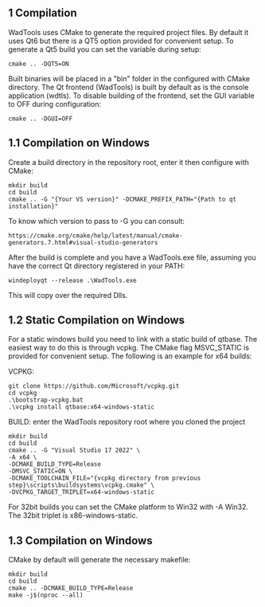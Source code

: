 1 Compilation
----------------------
WadTools uses CMake to generate the required project files. By default it uses Qt6
but there is a QT5 option provided for convenient setup. To generate a Qt5 build
you can set the variable during setup:

	cmake .. -DQT5=ON

Built binaries will be placed in a "bin" folder in the configured with CMake directory.
The Qt frontend (WadTools) is built by default as is the console application (wdtls).
To disable building of the frontend, set the GUI variable to OFF during configuration:

	cmake .. -DGUI=OFF

1.1 Compilation on Windows
----------------------------
Create a build directory in the repository root, enter it then configure with CMake:

	mkdir build
	cd build
	cmake .. -G "{Your VS version}" -DCMAKE_PREFIX_PATH="{Path to qt installation}"

To know which version to pass to -G you can consult:

	https://cmake.org/cmake/help/latest/manual/cmake-generators.7.html#visual-studio-generators

After the build is complete and you have a WadTools.exe file, assuming you have
the correct Qt directory registered in your PATH:

	windeployqt --release .\WadTools.exe

This will copy over the required Dlls.

1.2 Static Compilation on Windows
-----------------------------------
For a static windows build you need to link with a static build of qtbase.
The easiest way to do this is through vcpkg. The CMake flag MSVC_STATIC
is provided for convenient setup. The following is an example for x64 builds:

VCPKG:

	git clone https://github.com/Microsoft/vcpkg.git
	cd vcpkg
	.\bootstrap-vcpkg.bat
	.\vcpkg install qtbase:x64-windows-static

BUILD:
enter the WadTools repository root where you cloned the project

	mkdir build
	cd build
	cmake .. -G "Visual Studio 17 2022" \
	-A x64 \
	-DCMAKE_BUILD_TYPE=Release
	-DMSVC_STATIC=ON \
	-DCMAKE_TOOLCHAIN_FILE="{vcpkg directory from previous step}\scripts\buildsystems\vcpkg.cmake" \
	-DVCPKG_TARGET_TRIPLET=x64-windows-static

For 32bit builds you can set the CMake platform to Win32 with -A Win32.
The 32bit triplet is x86-windows-static.

1.3 Compilation on Windows
-----------------------
CMake by default will generate the necessary makefile:

	mkdir build
    cd build
    cmake .. -DCMAKE_BUILD_TYPE=Release
    make -j$(nproc --all)
